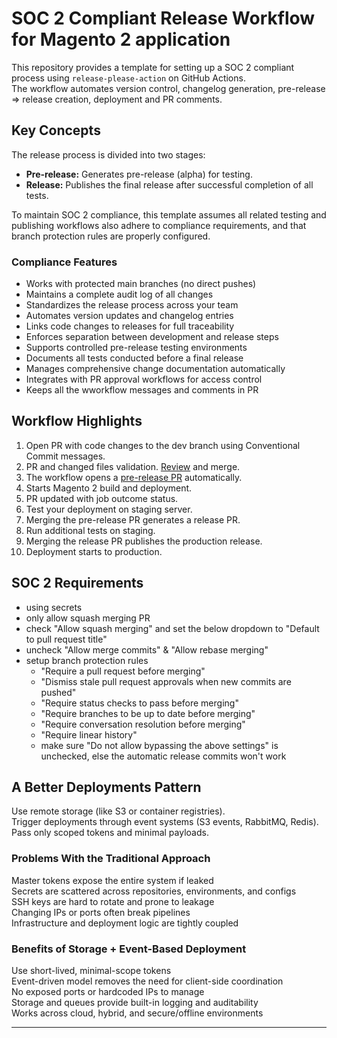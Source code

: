 # SOC 2 Compliant Release Workflow for Magento 2 application

This repository provides a template for setting up a SOC 2 compliant process using `release-please-action` on GitHub Actions.  
The workflow automates version control, changelog generation, pre-release => release creation, deployment and PR comments.

## Key Concepts

The release process is divided into two stages:
- **Pre-release:** Generates pre-release (alpha) for testing.
- **Release:** Publishes the final release after successful completion of all tests.

To maintain SOC 2 compliance, this template assumes all related testing and publishing workflows also adhere to compliance requirements, and that branch protection rules are properly configured.

### Compliance Features

- Works with protected main branches (no direct pushes)
- Maintains a complete audit log of all changes
- Standardizes the release process across your team
- Automates version updates and changelog entries
- Links code changes to releases for full traceability
- Enforces separation between development and release steps
- Supports controlled pre-release testing environments
- Documents all tests conducted before a final release
- Manages comprehensive change documentation automatically
- Integrates with PR approval workflows for access control
- Keeps all the wworkflow messages and comments in PR

## Workflow Highlights

1. Open PR with code changes to the dev branch using Conventional Commit messages.
2. PR and changed files validation. [Review](https://github.com/magenx/Magento-2-deployment-pipeline/pull/215) and merge.
3. The workflow opens a [pre-release PR](https://github.com/magenx/Magento-2-deployment-pipeline/pull/206) automatically.
4. Starts Magento 2 build and deployment.
5. PR updated with job outcome status.
6. Test your deployment on staging server.
7. Merging the pre-release PR generates a release PR.
8. Run additional tests on staging.
9. Merging the release PR publishes the production release.
10. Deployment starts to production.

## SOC 2 Requirements

- using secrets
- only allow squash merging PR
- check "Allow squash merging" and set the below dropdown to "Default to pull request title"
- uncheck "Allow merge commits" & "Allow rebase merging"
- setup branch protection rules
  - "Require a pull request before merging"
  - "Dismiss stale pull request approvals when new commits are pushed"
  - "Require status checks to pass before merging"
  - "Require branches to be up to date before merging"
  - "Require conversation resolution before merging"
  - "Require linear history"
  - make sure "Do not allow bypassing the above settings" is unchecked, else the automatic release commits won't work


## A Better Deployments Pattern  
Use remote storage (like S3 or container registries).  
Trigger deployments through event systems (S3 events, RabbitMQ, Redis).  
Pass only scoped tokens and minimal payloads.  
  
### Problems With the Traditional Approach  
Master tokens expose the entire system if leaked  
Secrets are scattered across repositories, environments, and configs  
SSH keys are hard to rotate and prone to leakage  
Changing IPs or ports often break pipelines  
Infrastructure and deployment logic are tightly coupled  
  
### Benefits of Storage + Event-Based Deployment  
Use short-lived, minimal-scope tokens  
Event-driven model removes the need for client-side coordination  
No exposed ports or hardcoded IPs to manage  
Storage and queues provide built-in logging and auditability  
Works across cloud, hybrid, and secure/offline environments  




---

